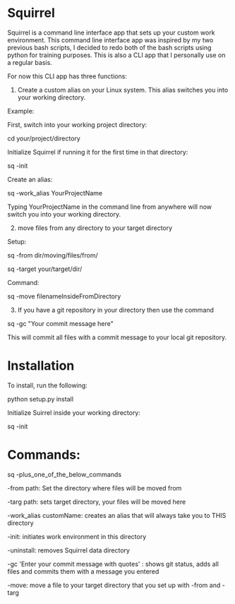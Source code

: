 # Squirrel

Squirrel is a command line interface app that sets up your custom work environment.
This command line interface app was inspired by my two previous bash scripts,
I decided to redo both of the bash scripts using python for training purposes.
This is also a CLI app that I personally use on a regular basis.

For now this CLI app has three functions:
1) Create a custom alias on your Linux system.
This alias switches you into your working directory.

Example: 

First, switch into your working project directory:

cd your/project/directory

Initialize Squirrel if running it for the first time in that directory:

sq -init

Create an alias:

sq -work_alias YourProjectName

Typing YourProjectName in the command line from anywhere will now switch 
you into your working directory.

2) move files from any directory to your target directory

Setup:

sq -from dir/moving/files/from/

sq -target your/target/dir/

Command:

sq -move filenameInsideFromDirectory

3) If you have a git repository in your directory then use the command

sq -gc "Your commit message here"

This will commit all files with a commit message to your local git repository. 



# Installation

To install, run the following:

python setup.py install

Initialize Suirrel inside your working directory:

sq -init

# Commands:

sq -plus_one_of_the_below_commands

-from path: Set the directory where files will be moved from

-targ path: sets target directory, your files will be moved here

-work_alias customName: creates an alias that will always take you to THIS directory

-init: initiates work environment in this directory

-uninstall: removes Squirrel data directory

-gc 'Enter your commit message with quotes' : shows git status, adds all files and commits them with a message you entered

-move: move a file to your target directory that you set up with -from and -targ

